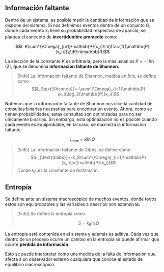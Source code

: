 
## Información faltante 

Dentro de un sistema, es posible medir la cantidad de información que se dispone del sistema. Si nos definimos eventos dentro de un conjunto $\Omega$, donde cada evento $x_i$ tiene su probabilidad respectiva de aparició, se plantea el concepto de **incertidumbre promedio** como: 

$$I=K\sum^{\Omega}_{i=1}\mathbb{P}(x_i)\ln(\frac{1}{\mathbb{P}(x_i)})\;\;K\in\mathbb{R}$$

La elección de la constante $K$ es arbitraria, pero la más usual es $K=-1/\ln(2)$, que se denomina **información faltante de Shannon**: 

>[!info] 
>La información faltante de Shannon, medida en *bits*, se define como: 
>$$I_{\text{Shannon}}=-\sum^{\Omega}_{i=1}\mathbb{P}(x_i)\log_2(\mathbb{P}(x_i))$$

Notemos que la información faltante de Shannon nos dice la cantidad de consultas binarias necesarias para encontrar un evento. Ahora, como se tienen probabilidades, estas consultas son optimizadas para no ser únicamente binarias. Sin embargo, esta optimización no es posible cuando cada evento es equiprobable, en tal caso, se maximiza la información faltante: 

$$I_{max}=K\ln\Omega$$

>[!info] 
>La información faltante de Gibbs, se define como: 
>$$I_{\text{Gibbs}}=-k_B\sum^{\Omega}_{i=1}\mathbb{P}(x_i)\ln(\mathbb{P}(x_i))$$
>Donde $k_B$ es la constante de Boltzmann. 

## Entropía 

Se define ante un sistema macroscópico de muchos eventos, donde todos estos son equiprobables y las variables a describir son extensivas.

>[!info] 
>Se define la entropía como 
>
>$$S=k_B\ln\Omega$$

La entropía está contenida en el sistema y además es aditiva. Cada vez que dentro de un proceso ocurre un cambio en la entropía se puede afirmar que ocurre **pérdida de información**. 

Esto se puede interpretar como una medida de la falta de información que afecta a un observador externo cualquiera que conoce el estado de equilibrio macroscópico.


